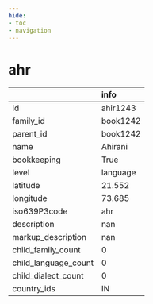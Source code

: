 ```yaml
---
hide:
- toc
- navigation
---
```

# ahr
|                      | info     |
|:---------------------|:---------|
| id                   | ahir1243 |
| family_id            | book1242 |
| parent_id            | book1242 |
| name                 | Ahirani  |
| bookkeeping          | True     |
| level                | language |
| latitude             | 21.552   |
| longitude            | 73.685   |
| iso639P3code         | ahr      |
| description          | nan      |
| markup_description   | nan      |
| child_family_count   | 0        |
| child_language_count | 0        |
| child_dialect_count  | 0        |
| country_ids          | IN       |